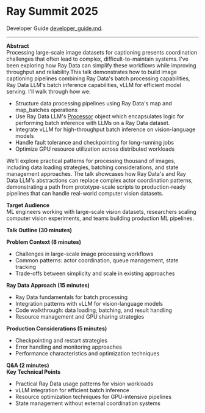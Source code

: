 # Ray Summit 2025

Developer Guide [developer_guide.md](developer_guide.md).

---
**Abstract**  
Processing large-scale image datasets for captioning presents coordination challenges that often lead to complex, difficult-to-maintain systems. I've been exploring how Ray Data can simplify these workflows while improving throughput and reliability.This talk demonstrates how to build image captioning pipelines combining Ray Data's batch processing capabilities,  Ray Data LLM's batch inference capabilities, vLLM for efficient model serving. I'll walk through how we:

- Structure data processing pipelines using Ray Data's map and map_batches operations
- Use Ray Data LLM's [Processor](https://docs.ray.io/en/latest/data/api/doc/ray.data.llm.Processor.html#ray.data.llm.Processor) object which encapsulates logic for performing batch inference with LLMs on a Ray Data dataset.
- Integrate vLLM for high-throughput batch inference on vision-language models
- Handle fault tolerance and checkpointing for long-running jobs
- Optimize GPU resource utilization across distributed workloads

We'll explore practical patterns for processing thousand of images, including data loading strategies, batching considerations, and state management approaches. The talk showcases how Ray Data's and Ray Data LLM's abstractions can replace complex actor coordination patterns, demonstrating a path from prototype-scale scripts to production-ready pipelines that can handle real-world computer vision datasets.

**Target Audience**  
ML engineers working with large-scale vision datasets, researchers scaling computer vision experiments, and teams building production ML pipelines.

**Talk Outline (30 minutes)**  

**Problem Context (8 minutes)**  
+ Challenges in large-scale image processing workflows
+ Common patterns: actor coordination, queue management, state tracking
+ Trade-offs between simplicity and scale in existing approaches

**Ray Data Approach (15 minutes)**  
+ Ray Data fundamentals for batch processing
+ Integration patterns with vLLM for vision-language models
+ Code walkthrough: data loading, batching, and result handling
+ Resource management and GPU sharing strategies

**Production Considerations (5 minutes)**
+ Checkpointing and restart strategies
+ Error handling and monitoring approaches
+ Performance characteristics and optimization techniques

**Q&A (2 minutes)**  
**Key Technical Points**
+ Practical Ray Data usage patterns for vision workloads
+ vLLM integration for efficient batch inference
+ Resource optimization techniques for GPU-intensive pipelines
+ State management without external coordination systems
